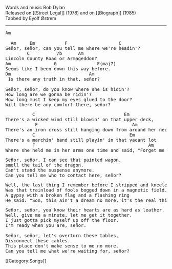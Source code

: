 Words and music Bob Dylan<br>
Released on [[Street Legal]] (1978) and on [[Biograph]] (1985)<br>
Tabbed by Eyolf Østrem

----
<pre class="verse">
Am

  Am     Em           F                   C
Señor, señor, can you tell me where we're headin'?
        C          /b      Am
Lincoln County Road or Armageddon?
Am                G               F(maj7)
Seems like I been down this way before.
Dm                             Am
 Is there any truth in that, señor?

Señor, señor, do you know where she is hidin'?
How long are we gonna be ridin'?
How long must I keep my eyes glued to the door?
Will there be any comfort there, señor?
</pre>

<pre class="bridge">
          C                                 Em
There's a wicked wind still blowin' on that upper deck,
           F                                   Am
There's an iron cross still hanging down from around her neck.
          C                                   Em
There's a marchin' band still playin' in that vacant lot
          F                                          Am
Where she held me in her arms one time and said, "Forget me not."
</pre>

<pre class="verse">
Señor, señor, I can see that painted wagon,
smell the tail of the dragon.
Can't stand the suspense anymore.
Can you tell me who to contact here, señor?
</pre>

<pre class="bridge">
Well, the last thing I remember before I stripped and kneeled
Was that trainload of fools bogged down in a magnetic field.
A gypsy with a broken flag and a flashing ring
He said: "Son, this ain't a dream no more, it's the real thing."
</pre>

<pre class="verse">
Señor, señor, you know their hearts are as hard as leather.
Well, give me a minute, let me get it together.
I just gotta pick myself up off the floor.
I'm ready when you are, señor.

Señor, señor, let's overturn these tables,
Disconnect these cables.
This place don't make sense to me no more.
Can you tell me what we're waiting for, señor?
</pre>

[[Category:Songs]]
